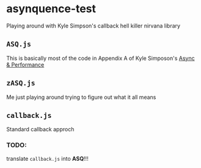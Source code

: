 # asynquence-test
Playing around with Kyle Simpson's callback hell killer nirvana library

## `ASQ.js`
This is basically most of the code in Appendix A of Kyle Simposon's [Async & Performance](http://www.amazon.com/You-Dont-Know-JS-Performance/dp/1491904224)                                       

## `zASQ.js`
Me just playing around trying to figure out what it all means

## `callback.js`
Standard callback approch

### TODO:
translate `callback.js` into **ASQ**!!!
